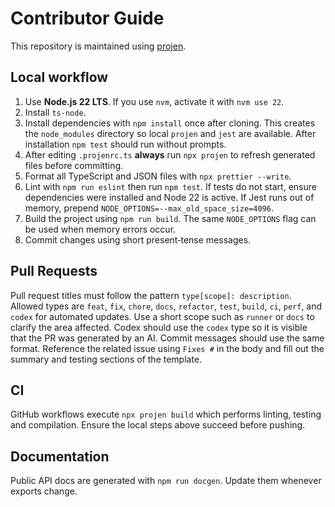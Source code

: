 # Contributor Guide

This repository is maintained using [projen](https://github.com/projen/projen).

## Local workflow

1. Use **Node.js 22 LTS**. If you use `nvm`, activate it with `nvm use 22`.
2. Install `ts-node`.
3. Install dependencies with `npm install` once after cloning.
   This creates the `node_modules` directory so local `projen` and `jest` are available.
   After installation `npm test` should run without prompts.
4. After editing `.projenrc.ts` **always** run `npx projen` to refresh generated
   files before committing.
5. Format all TypeScript and JSON files with `npx prettier --write`.
6. Lint with `npm run eslint` then run `npm test`.
   If tests do not start, ensure dependencies were installed and Node 22 is active.
   If Jest runs out of memory, prepend `NODE_OPTIONS=--max_old_space_size=4096`.
7. Build the project using `npm run build`.
   The same `NODE_OPTIONS` flag can be used when memory errors occur.
8. Commit changes using short present‑tense messages.

## Pull Requests

Pull request titles must follow the pattern `type[scope]: description`.
Allowed types are `feat`, `fix`, `chore`, `docs`, `refactor`, `test`, `build`,
`ci`, `perf`, and `codex` for automated updates. Use a short scope such as
`runner` or `docs` to clarify the area affected. Codex should use the `codex`
type so it is visible that the PR was generated by an AI. Commit messages should
use the same format. Reference the related issue using `Fixes #` in the body and
fill out the summary and testing sections of the template.

## CI

GitHub workflows execute `npx projen build` which performs linting, testing and compilation. Ensure the local steps above succeed before pushing.

## Documentation

Public API docs are generated with `npm run docgen`. Update them whenever exports change.
